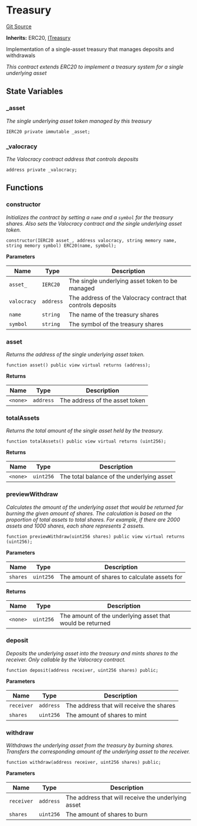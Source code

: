 # Treasury
[Git Source](https://github.com/w3b3d3v/valocracy-contracts/blob/6795bd08475b218679f757729c7ba8112cd3b440/src/Treasury.sol)

**Inherits:**
ERC20, [ITreasury](/src/interfaces/ITreasury.sol/interface.ITreasury.md)

Implementation of a single-asset treasury that manages deposits and withdrawals

*This contract extends ERC20 to implement a treasury system for a single underlying asset*


## State Variables
### _asset
*The single underlying asset token managed by this treasury*


```solidity
IERC20 private immutable _asset;
```


### _valocracy
*The Valocracy contract address that controls deposits*


```solidity
address private _valocracy;
```


## Functions
### constructor

*Initializes the contract by setting a `name` and a `symbol`
for the treasury shares. Also sets the Valocracy contract and the
single underlying asset token.*


```solidity
constructor(IERC20 asset_, address valocracy, string memory name, string memory symbol) ERC20(name, symbol);
```
**Parameters**

|Name|Type|Description|
|----|----|-----------|
|`asset_`|`IERC20`|The single underlying asset token to be managed|
|`valocracy`|`address`|The address of the Valocracy contract that controls deposits|
|`name`|`string`|The name of the treasury shares|
|`symbol`|`string`|The symbol of the treasury shares|


### asset

*Returns the address of the single underlying asset token.*


```solidity
function asset() public view virtual returns (address);
```
**Returns**

|Name|Type|Description|
|----|----|-----------|
|`<none>`|`address`|The address of the asset token|


### totalAssets

*Returns the total amount of the single asset held by the treasury.*


```solidity
function totalAssets() public view virtual returns (uint256);
```
**Returns**

|Name|Type|Description|
|----|----|-----------|
|`<none>`|`uint256`|The total balance of the underlying asset|


### previewWithdraw

*Calculates the amount of the underlying asset that would be returned for burning the given amount of shares.
The calculation is based on the proportion of total assets to total shares.
For example, if there are 2000 assets and 1000 shares, each share represents 2 assets.*


```solidity
function previewWithdraw(uint256 shares) public view virtual returns (uint256);
```
**Parameters**

|Name|Type|Description|
|----|----|-----------|
|`shares`|`uint256`|The amount of shares to calculate assets for|

**Returns**

|Name|Type|Description|
|----|----|-----------|
|`<none>`|`uint256`|The amount of the underlying asset that would be returned|


### deposit

*Deposits the underlying asset into the treasury and mints shares to the receiver.
Only callable by the Valocracy contract.*


```solidity
function deposit(address receiver, uint256 shares) public;
```
**Parameters**

|Name|Type|Description|
|----|----|-----------|
|`receiver`|`address`|The address that will receive the shares|
|`shares`|`uint256`|The amount of shares to mint|


### withdraw

*Withdraws the underlying asset from the treasury by burning shares.
Transfers the corresponding amount of the underlying asset to the receiver.*


```solidity
function withdraw(address receiver, uint256 shares) public;
```
**Parameters**

|Name|Type|Description|
|----|----|-----------|
|`receiver`|`address`|The address that will receive the underlying asset|
|`shares`|`uint256`|The amount of shares to burn|


